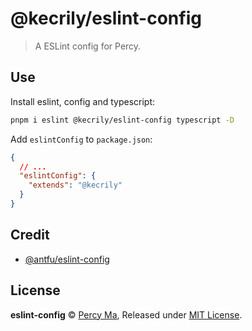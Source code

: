 # @kecrily/eslint-config

> A ESLint config for Percy.

## Use

Install eslint, config and typescript:

```sh
pnpm i eslint @kecrily/eslint-config typescript -D
```

Add `eslintConfig` to `package.json`:

```json
{
  // ...
  "eslintConfig": {
    "extends": "@kecrily"
  }
}
```

## Credit

- [@antfu/eslint-config](https://github.com/antfu/eslint-config)

## License

**eslint-config** © [Percy Ma](https://github.com/kecrily), Released under [MIT License](LICENSE).
